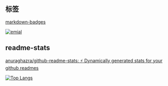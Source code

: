 ## 标签

[markdown-badges](https://github.com/Ileriayo/markdown-badges)

 [![emial](https://img.shields.io/badge/email-1539349804@qq.com-blue)](1539349804@qq.com)

## readme-stats

[anuraghazra/github-readme-stats: :zap: Dynamically generated stats for your github readmes](https://github.com/anuraghazra/github-readme-stats)



[![Top Langs](https://github-readme-stats.vercel.app/api/top-langs/?username=cuber-lotus&layout=pie)](https://github.com/anuraghazra/github-readme-stats)